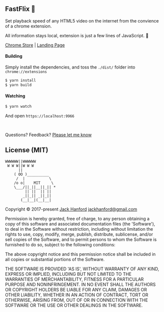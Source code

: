 ## FastFlix 🍿

Set playback speed of any HTML5 video on the internet from the convience of a chrome extension.

All information stays local, extension is just a few lines of JavaScript. 🎉

[Chrome Store](https://chrome.google.com/webstore/detail/dffakiimcpeogagieklcdchklmghdnhd) | [Landing Page](https://jackhanford.com/fastflix)

#### Building
Simply install the dependencies, and toss the `./dist/` folder into `chrome://extensions`
```sh
$ yarn install
$ yarn build
```

#### Watching
```sh
$ yarn watch
```

And open `https://localhost:9966`

<br />

Questions? Feedback? [Please let me know](https://github.com/hanford/fastflix/issues/new)

## License (MIT)

```
WWWWWW||WWWWWW
 W W W||W W W
      ||
    ( OO )__________
     /  |           \
    /o o|    MIT     \
    \___/||_||__||_|| *
         || ||  || ||
        _||_|| _||_||
       (__|__|(__|__|
```
Copyright © 2017-present [Jack Hanford](http://jackhanford.com) jackhanford@gmail.com

Permission is hereby granted, free of charge, to any person obtaining a copy of this software and associated documentation files (the 'Software'), to deal in the Software without restriction, including without limitation the rights to use, copy, modify, merge, publish, distribute, sublicense, and/or sell copies of the Software, and to permit persons to whom the Software is furnished to do so, subject to the following conditions:

The above copyright notice and this permission notice shall be included in all copies or substantial portions of the Software.

THE SOFTWARE IS PROVIDED 'AS IS', WITHOUT WARRANTY OF ANY KIND, EXPRESS OR IMPLIED, INCLUDING BUT NOT LIMITED TO THE WARRANTIES OF MERCHANTABILITY, FITNESS FOR A PARTICULAR PURPOSE AND NONINFRINGEMENT. IN NO EVENT SHALL THE AUTHORS OR COPYRIGHT HOLDERS BE LIABLE FOR ANY CLAIM, DAMAGES OR OTHER LIABILITY, WHETHER IN AN ACTION OF CONTRACT, TORT OR OTHERWISE, ARISING FROM, OUT OF OR IN CONNECTION WITH THE SOFTWARE OR THE USE OR OTHER DEALINGS IN THE SOFTWARE.
